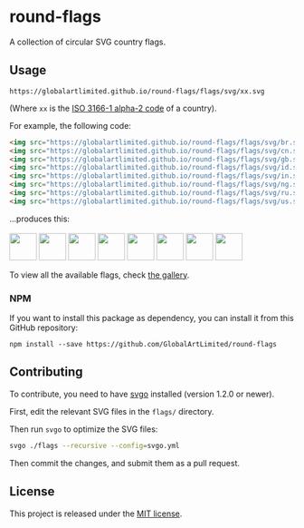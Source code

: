 # round-flags

A collection of circular SVG country flags.

## Usage

```
https://globalartlimited.github.io/round-flags/flags/svg/xx.svg
```
(Where `xx` is the [ISO 3166-1 alpha-2 code](https://www.iso.org/obp/ui/#search/code/) of a country).

For example, the following code:
```html
<img src="https://globalartlimited.github.io/round-flags/flags/svg/br.svg" width="48">
<img src="https://globalartlimited.github.io/round-flags/flags/svg/cn.svg" width="48">
<img src="https://globalartlimited.github.io/round-flags/flags/svg/gb.svg" width="48">
<img src="https://globalartlimited.github.io/round-flags/flags/svg/id.svg" width="48">
<img src="https://globalartlimited.github.io/round-flags/flags/svg/in.svg" width="48">
<img src="https://globalartlimited.github.io/round-flags/flags/svg/ng.svg" width="48">
<img src="https://globalartlimited.github.io/round-flags/flags/svg/ru.svg" width="48">
<img src="https://globalartlimited.github.io/round-flags/flags/svg/us.svg" width="48">
```

...produces this:<br/><br/>
<img src="https://globalartlimited.github.io/round-flags/flags/svg/br.svg" width="48">
<img src="https://globalartlimited.github.io/round-flags/flags/svg/cn.svg" width="48">
<img src="https://globalartlimited.github.io/round-flags/flags/svg/gb.svg" width="48">
<img src="https://globalartlimited.github.io/round-flags/flags/svg/id.svg" width="48">
<img src="https://globalartlimited.github.io/round-flags/flags/svg/in.svg" width="48">
<img src="https://globalartlimited.github.io/round-flags/flags/svg/ng.svg" width="48">
<img src="https://globalartlimited.github.io/round-flags/flags/svg/ru.svg" width="48">
<img src="https://globalartlimited.github.io/round-flags/flags/svg/us.svg" width="48">

To view all the available flags, check [the gallery](https://globalartlimited.github.io/round-flags/all-flags.html).

### NPM

If you want to install this package as dependency, you can install it from this GitHub repository:

```
npm install --save https://github.com/GlobalArtLimited/round-flags
```

## Contributing

To contribute, you need to have [svgo](https://github.com/svg/svgo) installed
(version 1.2.0 or newer).

First, edit the relevant SVG files in the `flags/` directory.

Then run `svgo` to optimize the SVG files:

```sh
svgo ./flags --recursive --config=svgo.yml
```

Then commit the changes, and submit them as a pull request.

## License

This project is released under the [MIT license](LICENSE).
